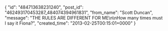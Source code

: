  {
   "id": "484713638231240",
   "post_id": "462493170453287_484074394961831",
   "from_name": "Scott Duncan",
   "message": "THE RULES ARE DIFFERENT FOR ME\n\nHow many times must I say it Fiona?",
   "created_time": "2013-02-25T00:15:01+0000"
 }
